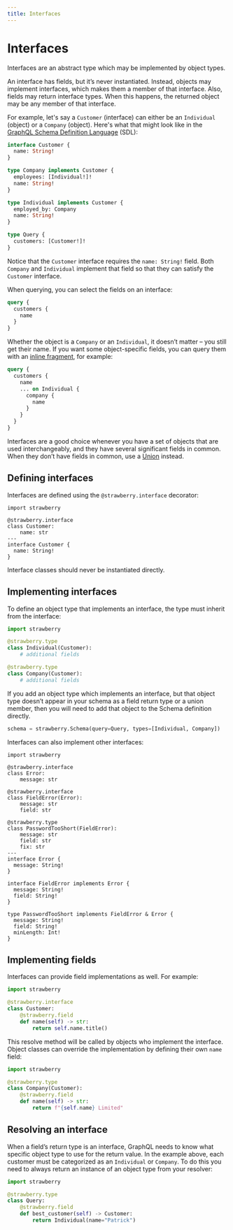 ```yaml
---
title: Interfaces
---
```


# Interfaces

Interfaces are an abstract type which may be implemented by object types.

An interface has fields, but it’s never instantiated. Instead, objects may
implement interfaces, which makes them a member of that interface. Also, fields
may return interface types. When this happens, the returned object may be any
member of that interface.

For example, let's say a `Customer` (interface) can either be an `Individual`
(object) or a `Company` (object). Here's what that might look like in the
[GraphQL Schema Definition Language](https://graphql.org/learn/schema/#type-language)
(SDL):

```graphql
interface Customer {
  name: String!
}

type Company implements Customer {
  employees: [Individual!]!
  name: String!
}

type Individual implements Customer {
  employed_by: Company
  name: String!
}

type Query {
  customers: [Customer!]!
}
```

Notice that the `Customer` interface requires the `name: String!` field. Both
`Company` and `Individual` implement that field so that they can satisfy the
`Customer` interface.

When querying, you can select the fields on an interface:

```graphql
query {
  customers {
    name
  }
}
```

Whether the object is a `Company` or an `Individual`, it doesn’t matter – you
still get their name. If you want some object-specific fields, you can query
them with an
[inline fragment](https://graphql.org/learn/queries/#inline-fragments), for
example:

```graphql
query {
  customers {
    name
    ... on Individual {
      company {
        name
      }
    }
  }
}
```

Interfaces are a good choice whenever you have a set of objects that are used
interchangeably, and they have several significant fields in common. When they
don’t have fields in common, use a [Union](/docs/types/union) instead.

## Defining interfaces

Interfaces are defined using the `@strawberry.interface` decorator:

```python+schema
import strawberry

@strawberry.interface
class Customer:
    name: str
---
interface Customer {
  name: String!
}
```

<Note>

Interface classes should never be instantiated directly.

</Note>

## Implementing interfaces

To define an object type that implements an interface, the type must inherit
from the interface:

```python
import strawberry

@strawberry.type
class Individual(Customer):
    # additional fields

@strawberry.type
class Company(Customer):
    # additional fields
```

<Tip>

If you add an object type which implements an interface, but that object
type doesn’t appear in your schema as a field return type or a union member,
then you will need to add that object to the Schema definition directly.

```python
schema = strawberry.Schema(query=Query, types=[Individual, Company])
```

</Tip>

Interfaces can also implement other interfaces:

```python+schema
import strawberry

@strawberry.interface
class Error:
    message: str

@strawberry.interface
class FieldError(Error):
    message: str
    field: str

@strawberry.type
class PasswordTooShort(FieldError):
    message: str
    field: str
    fix: str
---
interface Error {
  message: String!
}

interface FieldError implements Error {
  message: String!
  field: String!
}

type PasswordTooShort implements FieldError & Error {
  message: String!
  field: String!
  minLength: Int!
}
```

## Implementing fields

Interfaces can provide field implementations as well. For example:

```python
import strawberry

@strawberry.interface
class Customer:
    @strawberry.field
    def name(self) -> str:
        return self.name.title()
```

This resolve method will be called by objects who implement the interface.
Object classes can override the implementation by defining their own `name`
field:

```python
import strawberry

@strawberry.type
class Company(Customer):
    @strawberry.field
    def name(self) -> str:
        return f"{self.name} Limited"
```

## Resolving an interface

When a field’s return type is an interface, GraphQL needs to know what specific
object type to use for the return value. In the example above, each customer
must be categorized as an `Individual` or `Company`. To do this you need to
always return an instance of an object type from your resolver:

```python
import strawberry

@strawberry.type
class Query:
    @strawberry.field
    def best_customer(self) -> Customer:
        return Individual(name="Patrick")
```
